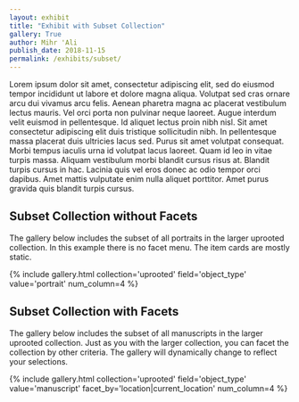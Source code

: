 ```yaml
---
layout: exhibit
title: "Exhibit with Subset Collection"
gallery: True
author: Mihr 'Ali
publish_date: 2018-11-15
permalink: /exhibits/subset/
---
```


Lorem ipsum dolor sit amet, consectetur adipiscing elit, sed do eiusmod tempor incididunt ut labore et dolore magna aliqua. Volutpat sed cras ornare arcu dui vivamus arcu felis. Aenean pharetra magna ac placerat vestibulum lectus mauris. Vel orci porta non pulvinar neque laoreet. Augue interdum velit euismod in pellentesque. Id aliquet lectus proin nibh nisl. Sit amet consectetur adipiscing elit duis tristique sollicitudin nibh. In pellentesque massa placerat duis ultricies lacus sed. Purus sit amet volutpat consequat. Morbi tempus iaculis urna id volutpat lacus laoreet. Quam id leo in vitae turpis massa. Aliquam vestibulum morbi blandit cursus risus at. Blandit turpis cursus in hac. Lacinia quis vel eros donec ac odio tempor orci dapibus. Amet mattis vulputate enim nulla aliquet porttitor. Amet purus gravida quis blandit turpis cursus.


## Subset Collection without Facets

The gallery below includes the subset of all portraits in the larger uprooted collection. In this example there is no facet menu. The item cards are mostly static. 

{% include gallery.html collection='uprooted' field='object_type' value='portrait' num_column=4 %}


## Subset Collection with Facets

The gallery below includes the subset of all manuscripts in the larger uprooted collection. Just as you with the larger collection, you can facet the collection by other criteria. The gallery will dynamically change to reflect your selections.

{% include gallery.html collection='uprooted' field='object_type' value='manuscript' facet_by='location|current_location' num_column=4 %}





